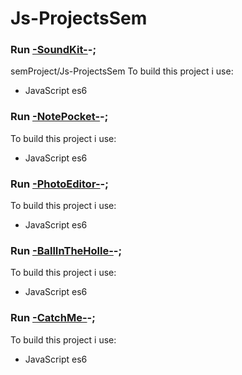 # Js-ProjectsSem

### Run [-SoundKit-](https://semproject.github.io/Js-ProjectsSem/SoundKit/index.html)-;
semProject/Js-ProjectsSem
To build this project i use:
- JavaScript es6

### Run [-NotePocket-](https://semProject.github.io/Js-ProjectsSem/NotePocket/dist/index.html)-;

To build this project i use:
- JavaScript es6

### Run [-PhotoEditor-](https://semProject.github.io/Js-ProjectsSem/PhotoEditor/index.html)-;

To build this project i use:
- JavaScript es6
### Run [-BallInTheHolle-](https://semProject.github.io/Js-ProjectsSem/BallInTheHolle/index.html)-;

To build this project i use:
- JavaScript es6

### Run [-CatchMe-](https://semproject.github.io/Js-ProjectsSem/catchMe/public/index.html)-;

To build this project i use:
- JavaScript es6